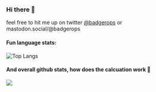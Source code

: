 ### Hi there 👋

feel free to hit me up on twitter [@badgerops](https://twitter.com/badgerops) or mastodon.social/@badgerops


#### Fun language stats:

![Top Langs](https://github-readme-stats.vercel.app/api/top-langs/?username=badgerops&layout=compact&theme=gruvbox)


#### And overall github stats, how does the calcuation work 🤔

![](https://github-readme-stats.vercel.app/api?username=badgerops&theme=gruvbox)



<!--
**BadgerOps/badgerops** is a ✨ _special_ ✨ repository because its `README.md` (this file) appears on your GitHub profile.

Here are some ideas to get you started:

- 🔭 I’m currently working on ...
- 🌱 I’m currently learning ...
- 👯 I’m looking to collaborate on ...
- 🤔 I’m looking for help with ...
- 💬 Ask me about ...
- 📫 How to reach me: ...
- 😄 Pronouns: ...
- ⚡ Fun fact: ...
-->
